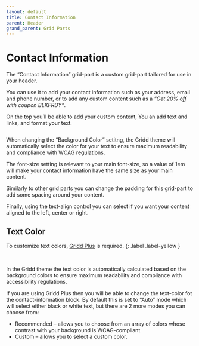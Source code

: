 ```yaml
---
layout: default
title: Contact Information
parent: Header
grand_parent: Grid Parts
---
```


# Contact Information

The “Contact Information” grid-part is a custom grid-part tailored for use in your header.

You can use it to add your contact information such as your address, email and phone number, or to add any custom content such as a _“Get 20% off with coupon BLKFRDY“_.

On the top you’ll be able to add your custom content, You an add text and links, and format your text.

<img src="https://wplemon.github.io/gridd/uploads/contact-1.png" alt="" style="max-width:300px">

When changing the “Background Color” setitng, the Gridd theme will automatically select the color for your text to ensure maximum readability and compliance with WCAG regulations.

The font-size setting is relevant to your main font-size, so a value of 1em will make your contact information have the same size as your main content.

Similarly to other grid parts you can change the padding for this grid-part to add some spacing around your content.

Finally, using the text-align control you can select if you want your content aligned to the left, center or right.

## Text Color

To customize text colors, [Gridd Plus](https://wplemon.com/gridd-plus) is required.
{: .label .label-yellow }

<img src="https://wplemon.github.io/gridd/uploads/contact-2.png" alt="" style="max-width:300px">
<img src="https://wplemon.github.io/gridd/uploads/contact-3.png" alt="" style="max-width:300px">
<img src="https://wplemon.github.io/gridd/uploads/contact-4.png" alt="" style="max-width:300px">

In the Gridd theme the text color is automatically calculated based on the background colors to ensure maximum readability and compliance with accessibility regulations.

If you are using Gridd Plus then you will be able to change the text-color fot the contact-information block. By default this is set to “Auto” mode which will select either black or white text, but there are 2 more modes you can choose from:
* Recommended – allows you to choose from an array of colors whose contrast with your background is WCAG-compliant
* Custom – allows you to select a custom color.

